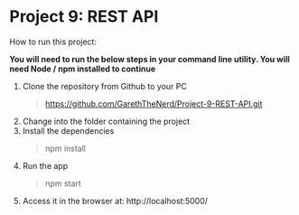 # Project 9: REST API

How to run this project:

**You will need to run the below steps in your command line utility. You will need Node / npm installed to continue**

1. Clone the repository from Github to your PC
   > https://github.com/GarethTheNerd/Project-9-REST-API.git
2. Change into the folder containing the project
3. Install the dependencies
   > npm install
4. Run the app
   > npm start
5. Access it in the browser at: http://localhost:5000/
